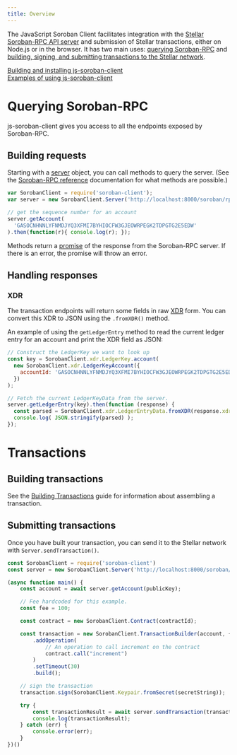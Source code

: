 ```yaml
---
title: Overview
---
```

The JavaScript Soroban Client facilitates integration with the [Stellar Soroban-RPC API server](https://github.com/stellar/soroban-tools/tree/master/cmd/soroban-rpc) and submission of Stellar transactions, either on Node.js or in the browser. It has two main uses: [querying Soroban-RPC](#querying-soroban-rpc) and [building, signing, and submitting transactions to the Stellar network](#building-transactions).

[Building and installing js-soroban-client](https://github.com/stellar/js-soroban-client)<br>
[Examples of using js-soroban-client](./examples.md)

# Querying Soroban-RPC
js-soroban-client gives you access to all the endpoints exposed by Soroban-RPC.

## Building requests

Starting with a [server](https://stellar.github.io/js-soroban-client/Server.html) object, you can call methods to query the server.
(See the [Soroban-RPC reference](https://soroban.stellar.org/api/) documentation for what methods are possible.)
```js
var SorobanClient = require('soroban-client');
var server = new SorobanClient.Server('http://localhost:8000/soroban/rpc');

// get the sequence number for an account
server.getAccount(
  'GASOCNHNNLYFNMDJYQ3XFMI7BYHIOCFW3GJEOWRPEGK2TDPGTG2E5EDW'
).then(function(r){ console.log(r); });
```

Methods return a [promise](https://developer.mozilla.org/en-US/docs/Web/JavaScript/Reference/Global_Objects/Promise) of the response from the Soroban-RPC server. If there is an error, the promise will throw an error.

## Handling responses

### XDR
The transaction endpoints will return some fields in raw [XDR](https://developers.stellar.org/api/introduction/xdr/)
form. You can convert this XDR to JSON using the `.fromXDR()` method.

An example of using the `getLedgerEntry` method to read the current ledger entry for an account and print the XDR field as JSON:

```javascript
// Construct the LedgerKey we want to look up
const key = SorobanClient.xdr.LedgerKey.account(
  new SorobanClient.xdr.LedgerKeyAccount({
    accountId: 'GASOCNHNNLYFNMDJYQ3XFMI7BYHIOCFW3GJEOWRPEGK2TDPGTG2E5EDW'
  })
);

// Fetch the current LedgerKeyData from the server.
server.getLedgerEntry(key).then(function (response) {
  const parsed = SorobanClient.xdr.LedgerEntryData.fromXDR(response.xdr, 'base64');
  console.log( JSON.stringify(parsed) );
});
```

# Transactions

## Building transactions

See the [Building Transactions](https://github.com/stellar/js-stellar-base/blob/master/docs/reference/building-transactions.md) guide for information about assembling a transaction.

## Submitting transactions
Once you have built your transaction, you can send it to the Stellar network with `Server.sendTransaction()`.
```js
const SorobanClient = require('soroban-client')
const server = new SorobanClient.Server('http://localhost:8000/soroban/rpc');

(async function main() {
    const account = await server.getAccount(publicKey);

    // Fee hardcoded for this example.
    const fee = 100;

    const contract = new SorobanClient.Contract(contractId);

    const transaction = new SorobanClient.TransactionBuilder(account, { fee, networkPassphrase: SorobanClient.Networks.TESTNET })
        .addOperation(
            // An operation to call increment on the contract
            contract.call("increment")
        )
        .setTimeout(30)
        .build();

    // sign the transaction
    transaction.sign(SorobanClient.Keypair.fromSecret(secretString));

    try {
        const transactionResult = await server.sendTransaction(transaction);
        console.log(transactionResult);
    } catch (err) {
        console.error(err);
    }
})()
```
